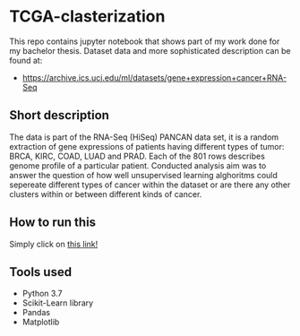 # TCGA-clasterization
This repo contains jupyter notebook that shows part of my work done for my bachelor thesis.
Dataset data and more sophisticated description can be found at:
* https://archive.ics.uci.edu/ml/datasets/gene+expression+cancer+RNA-Seq
## Short description
The data is part of the RNA-Seq (HiSeq) PANCAN data set, it is a random extraction of gene expressions of patients having different types of tumor: BRCA, KIRC, COAD, LUAD and PRAD.
Each of the 801 rows describes genome profile of a particular patient. 
Conducted analysis aim was to answer the question of how well unsupervised learning alghoritms could sepereate different types of cancer within the dataset or are there any other clusters within or between different kinds of cancer.
## How to run this
Simply click on [this link!](https://github.com/Hallowed8/TCGA-clasterization/blob/master/TCGA-clasterization.ipynb)
## Tools used
* Python 3.7 
* Scikit-Learn library
* Pandas
* Matplotlib
